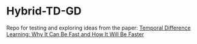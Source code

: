 # Hybrid-TD-GD

Repo for testing and exploring ideas from the paper: [Temporal Difference Learning: Why It Can Be Fast and How It Will Be Faster](https://openreview.net/pdf?id=j3bKnEidtT)

